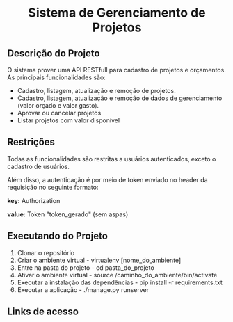 <h1 align="center">Sistema de Gerenciamento de Projetos</h1>

## Descrição do Projeto
<p align="justity">
  O sistema prover uma API RESTfull para cadastro de projetos e orçamentos. As principais funcionalidades são:
</p>
<ul>
  <li>Cadastro, listagem, atualização e remoção de projetos.</li>
  <li>Cadastro, listagem, atualização e remoção de dados de gerenciamento (valor orçado e valor gasto).</li>
  <li>Aprovar ou cancelar projetos</li>  
  <li>Listar projetos com valor disponível</li>  
</ul>

## Restrições
<p align="justity">
  Todas as funcionalidades são restritas a usuários autenticados, exceto o cadastro de usuários. </p> 
<p align="justity">
  Além disso, a autenticação é por meio de token enviado no header da requisição no seguinte formato:
</p>
<p align="justity">
  <strong>key:</strong> Authorization
</p>
<p align="justity">
   <strong>value:</strong> Token "token_gerado" (sem aspas)  
</p>

## Executando do Projeto
<ol>
  <li>Clonar o repositório</li>
  <li>Criar o ambiente virtual - virtualenv [nome_do_ambiente]</li>
  <li>Entre na pasta do projeto - cd pasta_do_projeto </li>
  <li>Ativar o ambiente virtual - source /caminho_do_ambiente/bin/activate</li>
  <li>Executar a instalação das dependências - pip install -r requirements.txt </li>
  <li>Executar a aplicação - ./manage.py runserver</li>
</ol>

## Links de acesso
